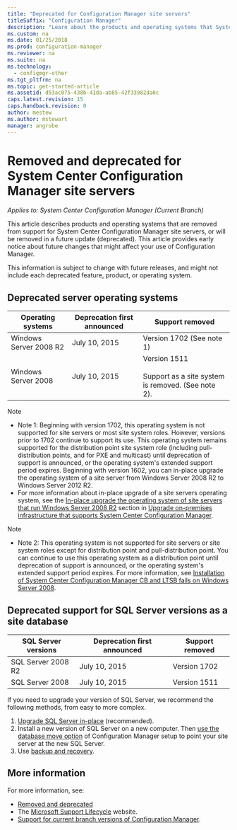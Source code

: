 ```yaml
---
title: "Deprecated for Configuration Manager site servers"
titleSuffix: "Configuration Manager"
description: "Learn about the products and operating systems that System Center Configuration Manager no longer supports for site servers."
ms.custom: na
ms.date: 01/25/2018
ms.prod: configuration-manager
ms.reviewer: na
ms.suite: na
ms.technology:
  - configmgr-other
ms.tgt_pltfrm: na
ms.topic: get-started-article
ms.assetid: d53ac075-438b-41da-ab85-42f33982da0c
caps.latest.revision: 15
caps.handback.revision: 0
author: mestew
ms.author: mstewart
manager: angrobe
---
```


# Removed and deprecated for System Center Configuration Manager site servers

*Applies to: System Center Configuration Manager (Current Branch)*

This article describes products and operating systems that are removed from support for System Center Configuration Manager site servers, or will be removed in a future update (deprecated). This article provides early notice about future changes that might affect your use of Configuration Manager.  

This information is subject to change with future releases, and might not include each deprecated feature, product, or operating system.  


## Deprecated server operating systems  

|**Operating systems**|**Deprecation first announced**|**Support removed** |  
|-|-|-| 
|Windows Server 2008 R2|July 10, 2015| Version 1702  (See note 1)| 
|Windows Server 2008|July 10, 2015|Version 1511 </br></br>Support as a site system is removed. (See note 2).|  

>[!NOTE]
>-   Note 1: Beginning with version 1702, this operating system is not supported for site servers or most site system roles. However, versions prior to 1702 continue to support its use. This operating system remains supported for the distribution point site system role (including pull-distribution points, and for PXE and multicast) until deprecation of support is announced, or the operating system's extended support period expires. Beginning with version 1602, you can in-place upgrade the operating system of a site server from Windows Server 2008 R2 to Windows Server 2012 R2.  
>- For more information about in-place upgrade of a site servers operating system, see the [In-place upgrade the operating system of site servers that run Windows Server 2008 R2](/sccm/core/servers/manage/upgrade-on-premises-infrastructure#bkmk_from2008r2) section in [Upgrade on-premises infrastructure that supports System Center Configuration Manager](/sccm/core/servers/manage/upgrade-on-premises-infrastructure).

>[!NOTE]
>-   Note 2: This operating system is not supported for site servers or site system roles except for distribution point and pull-distribution point. You can continue to use this operating system as a distribution point until deprecation of support is announced, or the operating system's extended support period expires. For more information, see [Installation of System Center Configuration Manager CB and LTSB fails on Windows Server 2008](https://support.microsoft.com/help/4015095).

## Deprecated support for SQL Server versions as a site database  

|**SQL Server versions**|**Deprecation first announced**|**Support removed**|   
|-|-|-| 
|SQL Server 2008 R2|July 10, 2015|Version 1702| 
|SQL Server 2008|July 10, 2015|Version 1511|  


If you need to upgrade your version of SQL Server, we recommend the following methods, from easy to more complex.
1. [Upgrade SQL Server in-place](/sccm/core/servers/manage/upgrade-on-premises-infrastructure#a-namebkmksupconfigupgradedbsrva-upgrade-sql-server-on-the-site-database-server) (recommended).
2. Install a new version of SQL Server on a new computer. Then [use the database move option](/sccm/core/servers/manage/modify-your-infrastructure#a-namebkmkdbconfiga-modify-the-site-database-configuration) of Configuration Manager setup to point your site server at the new SQL Server.
3. Use [backup and recovery](/sccm/protect/understand/backup-and-recovery).


## More information
For more information, see:
 - [Removed and deprecated](/sccm/core/plan-design/changes/deprecated/removed-and-deprecated.md)
 - The [Microsoft Support Lifecycle](https://support.microsoft.com/lifecycle) website.
 - [Support for current branch versions of Configuration Manager](/sccm/core/servers/manage/current-branch-versions-supported).